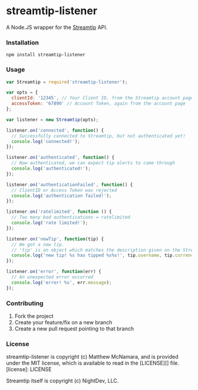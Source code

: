 # streamtip-listener
A Node.JS wrapper for the [Streamtip](https://streamtip.com/) API.

### Installation
```
npm install streamtip-listener
```

### Usage
```javascript
var Streamtip = require('streamtip-listener');

var opts = {
  clientId: '12345', // Your Client ID, from the Streamtip account page
  accessToken: '67890' // Account Token, again from the account page
};

var listener = new Streamtip(opts);

listener.on('connected', function() {
  // Successfully connected to Streamtip, but not authenticated yet!
  console.log('connected!');
});

listener.on('authenticated', function() {
  // Now authenticated, we can expect tip alerts to come through
  console.log('authenticated!');
});

listener.on('authenticationFailed', function() {
  // ClientID or Access Token was rejected
  console.log('authentication failed!');
});

listener.on('ratelimited', function () {
  // Too many bad authentications = ratelimited
  console.log('rate limited!');
});

listener.on('newTip', function(tip) {
  // We got a new tip.
  // 'tip' is an object which matches the description given on the Streamtip API page
  console.log('new tip! %s has tipped %s%s!', tip.username, tip.currencySymbol, tip.amount);
});

listener.on('error', function(err) {
  // An unexpected error occurred
  console.log('error! %s', err.message);
});
```

### Contributing
1. Fork the project
2. Create your feature/fix on a new branch
5. Create a new pull request pointing to that branch

### License
streamtip-listener is copyright (c) Matthew McNamara, and is provided under the MIT license, which is available to read in the [LICENSE][] file.
[license]: LICENSE

Streamtip itself is copyright (c) NightDev, LLC.
